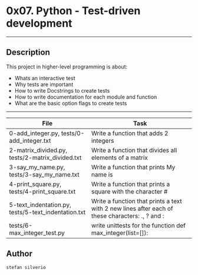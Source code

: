 # 0x07. Python - Test-driven development
---
## Description

This project in higher-level programming is about:
* Whats an interactive test
* Why tests are important
* How to write Docstrings to create tests
* How to write documentation for each module and function
* What are the basic option flags to create tests

---
File|Task
---|---
0-add_integer.py, tests/0-add_integer.txt | Write a function that adds 2 integers
2-matrix_divided.py, tests/2-matrix_divided.txt | Write a function that divides all elements of a matrix
3-say_my_name.py, tests/3-say_my_name.txt | Write a function that prints My name is <first name> <last name>
4-print_square.py, tests/4-print_square.txt | Write a function that prints a square with the character #
5-text_indentation.py, tests/5-text_indentation.txt | Write a function that prints a text with 2 new lines after each of these characters: ., ? and :
tests/6-max_integer_test.py | write unittests for the function def max_integer(list=[]):

## Author
`stefan silverio`